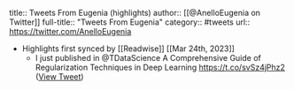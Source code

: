 title:: Tweets From Eugenia (highlights)
author:: [[@AnelloEugenia on Twitter]]
full-title:: "Tweets From Eugenia"
category:: #tweets
url:: https://twitter.com/AnelloEugenia

- Highlights first synced by [[Readwise]] [[Mar 24th, 2023]]
	- I just published in @TDataScience A Comprehensive Guide of Regularization Techniques in Deep Learning https://t.co/svSz4jPhz2 ([View Tweet](https://twitter.com/AnelloEugenia/status/1478753695072407558))